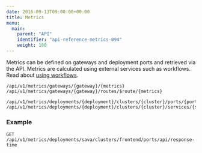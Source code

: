 ```yaml
---
date: 2016-09-13T09:00:00+00:00
title: Metrics
menu:
  main:
    parent: "API"
    identifier: "api-reference-metrics-094"
    weight: 180
---
```

Metrics can be defined on gateways and deployment ports and retrieved via the API. Metrics are calculated using external services such as workflows. Read about [using workflows](documentation/using-vamp/workflows/).

```
/api/v1/metrics/gateways/{gateway}/{metrics}
/api/v1/metrics/gateways/{gateway}/routes/$route/{metrics}

/api/v1/metrics/deployments/{deployment}/clusters/{cluster}/ports/{port}/{metrics}
/api/v1/metrics/deployments/{deployment}/clusters/{cluster}/services/{service}/ports/{port}/{metrics}
```

### Example
    GET /api/v1/metrics/deployments/sava/clusters/frontend/ports/api/response-time


